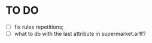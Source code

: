TO DO
=====

- [ ] fix rules repetitions;
- [ ] what to do with the last attribute in supermarket.arff?